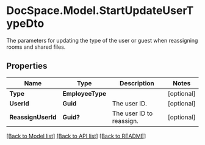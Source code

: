 # DocSpace.Model.StartUpdateUserTypeDto
The parameters for updating the type of the user or guest when reassigning rooms and shared files.

## Properties

Name | Type | Description | Notes
------------ | ------------- | ------------- | -------------
**Type** | **EmployeeType** |  | [optional] 
**UserId** | **Guid** | The user ID. | [optional] 
**ReassignUserId** | **Guid?** | The user ID to reassign. | [optional] 

[[Back to Model list]](../README.md#documentation-for-models) [[Back to API list]](../README.md#documentation-for-api-endpoints) [[Back to README]](../README.md)

